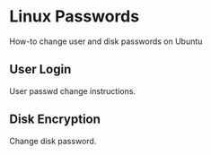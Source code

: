 # Linux Passwords

How-to change user and disk passwords on Ubuntu

## User Login

User passwd change instructions.

## Disk Encryption

Change disk password.
